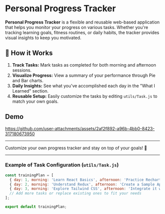 #  Personal Progress Tracker

**Personal Progress Tracker** is a flexible and reusable web-based application that helps you monitor your progress on various tasks. Whether you're tracking learning goals, fitness routines, or daily habits, the tracker provides visual insights to keep you motivated.

## 📝 How it Works

1. **Track Tasks:** Mark tasks as completed for both morning and afternoon sessions.
2. **Visualize Progress:** View a summary of your performance through Pie and Bar charts.
3. **Daily Insights:** See what you've accomplished each day in the "What I Learned" section.
4. **Reusable Setup:** Easily customize the tasks by editing `utils/Task.js` to match your own goals.

## Demo


https://github.com/user-attachments/assets/2af2f892-a96b-4bb0-8423-317180673950


---

Customize your own progress tracker and stay on top of your goals! 🎯

---

### Example of Task Configuration (`utils/Task.js`)
```javascript
const trainingPlan = [
  { day: 1, morning: 'Learn React Basics', afternoon: 'Practice Recharts' },
  { day: 2, morning: 'Understand Redux', afternoon: 'Create a Sample App' },
  { day: 3, morning: 'Explore Tailwind CSS', afternoon: 'Integrate it with React' },
  // Add more tasks or replace existing ones to fit your needs
];

export default trainingPlan;
